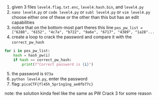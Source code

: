 1. given 3 files `level4.flag.txt.enc`, `level4.hash.bin`, and `level4.py`
2. `nano level4.py` or `code level4.py` or `subl level4.py` or `vim level4.py` choose either one of these or the other than this but has an edit capabilities
3. notice that on the bottom-most part theres this line `pos_pw_list = ["6288", "6152", "4c7a", "b722", "9a6e", "6717", "4389", "1a28"...`
4. create a loop to crack the password and compare it with the `correct_pw_hash`
``` py
for i in pos_pw_list:
    hash = hash_pw(i)
    if hash == correct_pw_hash:
        print(f"Correct password is {i}")
```
5. the password is `973a`
6. `python level4.py`, enter the password
7. flag: `picoCTF{fl45h_5pr1ng1ng_ae0fb77c}`

note: the solution kinda feel like the same as PW Crack 3 for some reason
